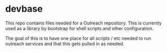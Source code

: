 # devbase

This repo contains files needed for a Outreach repository. This is currently used as a library by bootstrap for shell scripts and other configuration.

The goal of this is to have one place for all scripts / etc needed to run outreach services and that this gets pulled in as needed.

